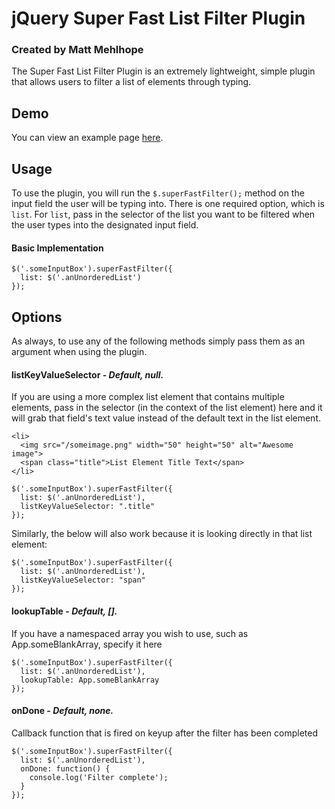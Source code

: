 # jQuery Super Fast List Filter Plugin
### Created by Matt Mehlhope

The Super Fast List Filter Plugin is an extremely lightweight, simple plugin that allows users to filter a list of elements through typing.

## Demo
You can view an example page [here](http://mmehlhope.github.com/jQuery-Super-Fast-List-Filter/).

## Usage
To use the plugin, you will run the `$.superFastFilter();` method on the input field the user will be typing into. There is one required option, which is `list`. For `list`, pass in the selector of the list you want to be filtered when the user types into the designated input field.

#### Basic Implementation

    $('.someInputBox').superFastFilter({
      list: $('.anUnorderedList')
    });

## Options
As always, to use any of the following methods simply pass them as an argument when using the plugin.

#### listKeyValueSelector - *Default, null.*
If you are using a more complex list element that contains multiple elements, pass in the selector (in the context of the list element) here and it will grab that field's text value instead of the default text in the list element.
    
    <li>
      <img src="/someimage.png" width="50" height="50" alt="Awesome image">
      <span class="title">List Element Title Text</span>
    </li>

    $('.someInputBox').superFastFilter({
      list: $('.anUnorderedList'),
      listKeyValueSelector: ".title"
    });

Similarly, the below will also work because it is looking directly in that list element:

    $('.someInputBox').superFastFilter({
      list: $('.anUnorderedList'),
      listKeyValueSelector: "span"
    });

#### lookupTable - *Default, [].*
If you have a namespaced array you wish to use, such as App.someBlankArray, specify it here
    
    $('.someInputBox').superFastFilter({
      list: $('.anUnorderedList'),
      lookupTable: App.someBlankArray
    });

#### onDone - *Default, none.*
Callback function that is fired on keyup after the filter has been completed
    
    $('.someInputBox').superFastFilter({
      list: $('.anUnorderedList'),
      onDone: function() { 
        console.log('Filter complete'); 
      }
    });
